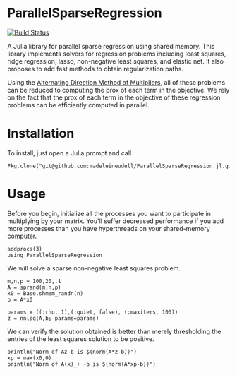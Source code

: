 # ParallelSparseRegression

[![Build Status](https://travis-ci.org/madeleineudell/ParallelSparseRegression.jl.png)](https://travis-ci.org/madeleineudell/ParallelSparseRegression.jl)

A Julia library for parallel sparse regression using shared memory.
This library implements solvers for regression problems
including least squares, ridge regression, lasso, non-negative least squares,
and elastic net.
It also proposes to add fast methods to obtain regularization paths.

Using the [Alternating Direction Method of Multipliers](http://www.stanford.edu/~boyd/papers/pdf/admm_distr_stats.pdf),
all of these problems can be reduced to computing the prox of each term in the objective.
We rely on the fact that the prox of each term in the objective
of these regression problems can be efficiently computed in parallel.

# Installation

To install, just open a Julia prompt and call

    Pkg.clone("git@github.com:madeleineudell/ParallelSparseRegression.jl.git")
	
# Usage

Before you begin, initialize all the processes you want to participate in multiplying by your matrix.
You'll suffer decreased performance if you add more processes 
than you have hyperthreads on your shared-memory computer.

    addprocs(3)
    using ParallelSparseRegression
    
We will solve a sparse non-negative least squares problem.

    m,n,p = 100,20,.1
    A = sprand(m,n,p)
    x0 = Base.shmem_randn(n)
    b = A*x0

    params = ((:rho, 1),(:quiet, false), (:maxiters, 100))
    z = nnlsq(A,b; params=params)

We can verify the solution obtained is better than merely thresholding
the entries of the least squares solution to be positive.

    println("Norm of Az-b is $(norm(A*z-b))")
    xp = max(x0,0)
    println("Norm of A(x)_+ -b is $(norm(A*xp-b))")
  
